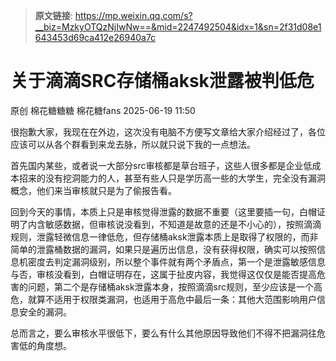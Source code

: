 > **原文链接**: https://mp.weixin.qq.com/s?__biz=MzkyOTQzNjIwNw==&mid=2247492504&idx=1&sn=2f31d08e1643453d69ca412e26940a7c

#  关于滴滴SRC存储桶aksk泄露被判低危  
原创 棉花糖糖糖  棉花糖fans   2025-06-19 11:50  
  
很抱歉大家，我现在在外边，这次没有电脑不方便写文章给大家介绍经过了，各位应该可以从各个群看到来龙去脉，所以就只说下我的一点想法。  
  
  
首先国内某些，或者说一大部分src审核都是草台班子，这些人很多都是企业低成本招来的没有挖洞能力的人，甚至有些人只是学历高一些的大学生，完全没有漏洞概念，他们来当审核就只是为了偷报告看。  
  
  
回到今天的事情，本质上只是审核觉得泄露的数据不重要（这里要插一句，白帽证明了内含敏感数据，但审核说没看到，不知道是故意的还是不小心的），按照滴滴规则，泄露轻微信息一律低危，但存储桶aksk泄露本质上是取得了权限的，而非简单的泄露桶数据的漏洞，如果只是遍历出信息，没有获得权限，确实可以按照信息机密度去判定漏洞级别，所以整个事件就有两个矛盾点，第一个是泄露敏感信息与否，审核没看到，白帽证明存在，这属于扯皮内容，我觉得这仅仅是能否提高危害的问题，第二个是存储桶aksk泄露本身，按照滴滴src规则，至少应该是一个高危，就算不适用于权限类漏洞，也适用于高危中最后一条：其他大范围影响用户信息安全的漏洞。  
  
  
总而言之，要么审核水平很低下，要么有什么其他原因导致他们不得不把漏洞往危害低的角度想。  
  
